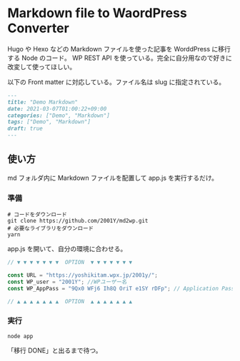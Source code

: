 # Markdown file to WaordPress Converter

Hugo や Hexo などの Markdown ファイルを使った記事を WorddPress に移行する Node のコード。 WP REST API を使っている。完全に自分用なので好きに改変して使ってほしい。

以下の Front matter に対応している。ファイル名は slug に指定されている。

```markdown
---
title: "Demo Markdown"
date: 2021-03-07T01:00:22+09:00
categories: ["Demo", "Markdown"]
tags: ["Demo", "Markdown"]
draft: true
---
```

## 使い方

md フォルダ内に Markdown ファイルを配置して app.js を実行するだけ。

### 準備

```shell
# コードをダウンロード
git clone https://github.com/2001Y/md2wp.git
# 必要なライブラリをダウンロード
yarn
```

app.js を開いて、自分の環境に合わせる。

```js
// ▼ ▼ ▼ ▼ ▼ ▼ ▼  OPTION  ▼ ▼ ▼ ▼ ▼ ▼ ▼

const URL = "https://yoshikitam.wpx.jp/2001y/";
const WP_user = "2001Y"; //WPユーザー名
const WP_AppPass = "9Qx0 WFj6 Ih8Q OriT e1SY rDFp"; // Application Passwords

// ▲ ▲ ▲ ▲ ▲ ▲ ▲  OPTION  ▲ ▲ ▲ ▲ ▲ ▲ ▲
```

### 実行

```shell
node app
```

「移行 DONE」と出るまで待つ。
